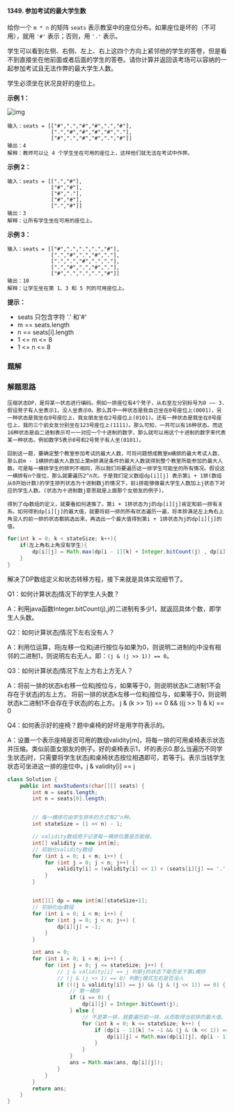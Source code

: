 #### 1349. 参加考试的最大学生数

给你一个 `m * n` 的矩阵 `seats` 表示教室中的座位分布。如果座位是坏的（不可用），就用 `'#'` 表示；否则，用 `'.'` 表示。

学生可以看到左侧、右侧、左上、右上这四个方向上紧邻他的学生的答卷，但是看不到直接坐在他前面或者后面的学生的答卷。请你计算并返回该考场可以容纳的一起参加考试且无法作弊的最大学生人数。

学生必须坐在状况良好的座位上。

**示例 1：**

![img](http://gitlab.wsh-study.com/xp-study/LeeteCode/-/blob/master/状态压缩/images/参加考试的最大学生数/1.jpg)

```shell
输入：seats = [["#",".","#","#",".","#"],
              [".","#","#","#","#","."],
              ["#",".","#","#",".","#"]]
输出：4
解释：教师可以让 4 个学生坐在可用的座位上，这样他们就无法在考试中作弊。 
```

**示例 2：**

```shell
输入：seats = [[".","#"],
              ["#","#"],
              ["#","."],
              ["#","#"],
              [".","#"]]
输出：3
解释：让所有学生坐在可用的座位上。
```

**示例 3：**

```shell
输入：seats = [["#",".",".",".","#"],
              [".","#",".","#","."],
              [".",".","#",".","."],
              [".","#",".","#","."],
              ["#",".",".",".","#"]]
输出：10
解释：让学生坐在第 1、3 和 5 列的可用座位上。
```

**提示：**

* seats 只包含字符 '.' 和'#'
* m == seats.length
* n == seats[i].length
* 1 <= m <= 8
* 1 <= n <= 8

### 题解

### 解题思路

`压缩状态DP，是将某一状态进行编码。例如一排座位有4个凳子，从右至左分别标号为0 —— 3.假设凳子有人坐表示1，没人坐表示0。那么其中一种状态是我自己坐在0号座位上(0001)，另一种状态是我坐在0号座位上，我女朋友坐在2号座位上(0101)。还有一种状态是我坐在0号座位上，我的三个前女友分别坐在123号座位上(1111)。那么可知，一共可以有16种状态。而这16种状态是由二进制表示可一一对应一个十进制的数字，那么就可以用这个十进制的数字来代表某一种状态。例如数字5表示0号和2号凳子有人坐(0101)。`

`回到这一题，要确定整个教室参加考试的最大人数，可将问题想成教室m横排的最大考试人数，那么前m - 1横排的最大人数加上第m排满足条件的最大人数就得到整个教室所能参加的最大人数。可是每一横排学生的排列不相同，所以我们将要遍历这一排学生可能坐的所有情况。假设这一横排有n个座位，那么就要遍历2^n次。于是我们定义数组dp[i][j] 表示第i + 1排(数组从0开始计数)的学生排列状态为十进制数j的情况下，前i排能够做最大学生人数加上j状态下对应的学生人数。(状态为十进制数j意思就是上面那个女朋友的例子)。`

`得到了dp数组的定义，就要看如何递推了。第i + 1排状态为j的dp[i][j]肯定和前一排有关系。如何得到dp[i][j]的最大值，就要将前一排的所有状态遍历一遍，将本排满足左上角右上角没人的前一排的状态都挑选出来，再选出一个最大值得到第i + 1排状态为j的dp[i][j]的值。`

```java
for(int k = 0; k < stateSize; k++){
    if(左上角右上角没有学生){
        dp[i][j] = Math.max(dp[i - 1][k] + Integer.bitCount(j) , dp[i][j]);
    }
}
```

解决了DP数组定义和状态转移方程，接下来就是具体实现细节了。

Q1：如何计算状态j情况下的学生人头数？

A：利用java函数Integer.bitCount(j),j的二进制有多少1，就返回具体个数，即学生人头数。

Q2：如何计算状态j情况下左右没有人？

A：利用位运算，将j左移一位和j进行按位与如果为0，则说明二进制的j中没有相邻的二进制1，则说明左右无人。即：`(j & (j >> 1)) == 0`。

Q3：如何计算状态j情况下左上方右上方无人？

A：将前一排的状态k右移一位和j按位与，如果等于0，则说明状态k二进制1不会存在于状态j的左上方。
将前一排的状态k左移一位和j按位与，如果等于0，则说明状态k二进制1不会存在于状态j的右上方。
j & (k >> 1)) == 0 && ((j >> 1) & k) == 0

Q4：如何表示好的座椅？题中桌椅的好坏是用字符表示的。

A：设置一个表示座椅是否可用的数组validity[m]，将每一排的可用桌椅表示状态并压缩。类似前面女朋友的例子。好的桌椅表示1，坏的表示0.那么当遍历不同学生状态j时，只需要将学生状态j和桌椅状态按位相遇即可，若等于j。表示当钱学生状态可坐进这一排的座位中。j & validity[i] == j

```java
class Solution {
    public int maxStudents(char[][] seats) {
        int m = seats.length;
        int n = seats[0].length;


        // 每一横排可由学生排布的方式有2^n种。
        int stateSize = (1 << n) - 1;

        // validity数组用于记录每一横排位置是否能做。
        int[] validity = new int[m];
        // 初始化validity数组
        for (int i = 0; i < m; i++) {
            for (int j = 0; j < n; j++) {
                validity[i] = (validity[i] << 1) + (seats[i][j] == '.' ? 1 : 0);
            }
        }


        int[][] dp = new int[m][stateSize+1];
        // 初始化dp数组
        for (int i = 0; i < m; i++) {
            for (int j = 0; j < n; j++) {
                dp[i][j] = -1;
            }
        }

        int ans = 0;
        for (int i = 0; i < m; i++) {
            for (int j = 0; j <= stateSize; j++) {
                // j & validity[i] == j 判断j的状态下能否坐下第i横排
                // (j & (j >> 1) == 0) 判断j模式左右是否没人
                if (((j & validity[i]) == j) && (j & (j << 1)) == 0) {
                    // 第一横排
                    if (i == 0) {
                        dp[i][j] = Integer.bitCount(j);
                    } else {
                        // 不是第一排，就要遍历前一排，从而取得当前排的最大值。
                        for (int k = 0; k <= stateSize; k++) {
                            if (dp[i - 1][k] != -1 && (j & (k << 1)) == 0 && (j & (k >> 1)) == 0) {
                                dp[i][j] = Math.max(dp[i][j], dp[i - 1][k] + Integer.bitCount(j));
                            }
                        }
                    }
                    ans = Math.max(ans, dp[i][j]);
                }
            }
        }
        return ans;
    }
}
```

